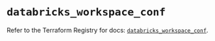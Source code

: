 # `databricks_workspace_conf`

Refer to the Terraform Registry for docs: [`databricks_workspace_conf`](https://registry.terraform.io/providers/databricks/databricks/1.82.0/docs/resources/workspace_conf).
